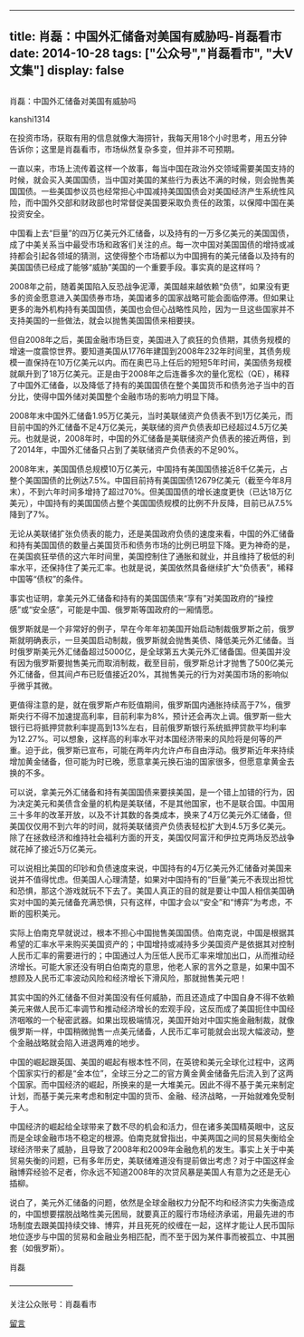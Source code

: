 
---
title:  肖磊：中国外汇储备对美国有威胁吗-肖磊看市
date: 2014-10-28
tags: ["公众号","肖磊看市", "大V文集"]
display: false
---


## 



肖磊：中国外汇储备对美国有威胁吗




kanshi1314




在投资市场，获取有用的信息就像大海捞针，我每天用18个小时思考，用五分钟告诉你；这里是肖磊看市，市场纵然复杂多变，但并非不可预期。




一直以来，市场上流传着这样一个故事，每当中国在政治外交领域需要美国支持的时候，就会买入美国国债，当中国对美国的某些行为表达不满的时候，则会抛售美国国债。一些美国参议员也经常担心中国减持美国国债会对美国经济产生系统性风险，而中国外交部和财政部也时常督促美国要采取负责任的政策，以保障中国在美投资安全。

中国看上去“巨量”的四万亿美元外汇储备，以及持有的一万多亿美元的美国国债，成了中美关系当中最受市场和政客们关注的点。每一次中国对美国国债的增持或减持都会引起各领域的猜测，这使得整个市场都以为中国拥有的美元储备以及持有的美国国债已经成了能够“威胁”美国的一个重要手段。事实真的是这样吗？

2008年之前，随着美国陷入反恐战争泥潭，美国越来越依赖“负债”，如果没有更多的资金愿意进入美国债券市场，美国诸多的国家战略可能会面临停滞。但如果让更多的海外机构持有美国国债，美国也会但心战略性风险，因为一旦这些国家并不支持美国的一些做法，就会以抛售美国国债来相要挟。

但自2008年之后，美国金融市场巨变，美国进入了疯狂的负债期，其债务规模的增速一度震惊世界。要知道美国从1776年建国到2008年232年时间里，其债务规模一直保持在10万亿美元以内。而在奥巴马上任后的短短5年时间，美国债务规模就飙升到了18万亿美元。正是由于2008年之后连番多次的量化宽松（QE），稀释了中国外汇储备，以及降低了持有的美国国债在整个美国货币和债务池子当中的百分比，使得中国外储对美国整个金融市场的影响力明显下降。

2008年末中国外汇储备1.95万亿美元，当时美联储资产负债表不到1万亿美元，而目前中国的外汇储备不足4万亿美元，美联储的资产负债表却已经超过4.5万亿美元。也就是说，2008年时，中国的外汇储备是美联储资产负债表的接近两倍，到了2014年，中国外汇储备只占到了美联储资产负债表的不足90%。

2008年末，美国国债总规模10万亿美元，中国持有美国国债接近8千亿美元，占整个美国国债的比例达7.5%。中国目前持有美国国债12679亿美元（截至今年8月末），不到六年时间多增持了超过70%。但美国国债的增长速度更快（已达18万亿美元），中国持有的美国国债占整个美国国债规模的比例不升反降，目前已从7.5%降到了7%。

无论从美联储扩张负债表的能力，还是美国政府负债的速度来看，中国的外汇储备和持有美国国债的数量占美国货币和债务市场的比例已明显下降。更为神奇的是，在美国疯狂举债的这六年时间里，美国控制住了通胀和就业，并且维持了极低的利率水平，还保持住了美元汇率。也就是说，美国依然具备继续扩大“负债表”，稀释中国等“债权”的条件。

事实也证明，拿美元外汇储备和持有的美国国债来“享有”对美国政府的“操控感”或“安全感”，可能是中国、俄罗斯等国政府的一厢情愿。

俄罗斯就是一个非常好的例子，早在今年年初美国开始启动制裁俄罗斯之前，俄罗斯就明确表示，一旦美国启动制裁，俄罗斯就会抛售美债、降低美元外汇储备。当时俄罗斯美元外汇储备超过5000亿，是全球第五大美元外汇储备国。但美国并没有因为俄罗斯要抛售美元而取消制裁，截至目前，俄罗斯总计才抛售了500亿美元外汇储备，但其间卢布已贬值接近20%，其抛售美元的行为对美国市场的影响似乎微乎其微。

更值得注意的是，就在俄罗斯卢布贬值期间，俄罗斯国内通胀持续高于7%，俄罗斯央行不得不加速提高利率，目前利率为8%，预计还会再次上调。俄罗斯一些大银行已将抵押贷款利率提高到13%左右，目前俄罗斯银行系统抵押贷款平均利率为12.27%。可以想象，这样高的利率水平对本国经济带来的风险将是何等的严重。迫于此，俄罗斯已宣布，可能在两年内允许卢布自由浮动。俄罗斯近年来持续增加黄金储备，但可能为时已晚，愿意拿美元换石油的国家很多，但愿意拿黄金去换的不多。

可以说，拿美元外汇储备和持有美国国债来要挟美国，是一个错上加错的行为，因为决定美元和美债含金量的机构是美联储，不是其他国家，也不是联合国。中国用三十多年的改革开放，以及不计其数的各类成本，换来了4万亿美元外汇储备，但美国仅仅用不到六年的时间，就将美联储资产负债表轻松扩大到4.5万多亿美元。除了在拯救经济和维持社会福利方面的开支，美国仅阿富汗和伊拉克两场反恐战争就花掉了接近5万亿美元。

可以说相比美国的印钞和负债速度来说，中国持有的4万亿美元外汇储备对美国来说并不值得忧虑。但美国人心理清楚，如果对中国持有的“巨量”美元不表现出担忧和恐惧，那这个游戏就玩不下去了。美国人真正的目的就是要让中国人相信美国确实对中国的美元储备充满恐惧，只有这样，中国才会以“安全”和“博弈”为考虑，不断的囤积美元。

实际上伯南克早就说过，根本不担心中国抛售美国国债。伯南克说，中国是根据其希望的汇率水平来购买美国资产的；中国增持或减持多少美国资产是依据其对控制人民币汇率的需要进行的；中国通过人为压低人民币汇率来增加出口，从而推动经济增长。可能大家还没有明白伯南克的意思，他老人家的言外之意是，如果中国不想顾及人民币汇率波动风险和经济增长下滑风险，那就抛售美元吧！

其实中国的外汇储备不但对美国没有任何威胁，而且还造成了中国自身不得不依赖美元来做人民币汇率调节和推动经济增长的宏观手段，这反而成了美国扼住中国经济咽喉的一个秘密武器。如果出现极端情况，美国开始对中国实施金融制裁，就像俄罗斯一样，中国稍微抛售一点美元储备，人民币汇率可能就会出现大幅波动，整个金融战略就会陷入进退两难的地步。

中国的崛起跟英国、美国的崛起有根本性不同，在英镑和美元全球化过程中，这两个国家实行的都是“金本位”，全球三分之二的官方黄金黄金储备先后流入到了这两个国家。而中国经济的崛起，所换来的是一大堆美元。因此不得不基于美元来制定计划，而基于美元来考虑和制定中国的货币、金融、经济战略，一开始就难免受制于人。

中国经济的崛起给全球带来了数不尽的机会和活力，但在诸多美国精英眼中，这反而是全球金融市场不稳定的根源。伯南克就曾指出，中美两国之间的贸易失衡给全球经济带来了威胁，且导致了2008年和2009年金融危机的发生。事实上关于中美贸易失衡的问题，已有多年历史，美联储难道没有提前做出考虑？对于中国这样金融博弈经验不足者，你永远不知道2008年的次贷风暴是美国人有意为之还是无心插柳。

说白了，美元外汇储备的问题，依然是全球金融权力分配不均和经济实力失衡造成的，中国想要摆脱战略性美元困局，就要真正的履行市场经济承诺，用最先进的市场制度去跟美国持续交锋、博弈，并且死死的绞缠在一起，这样才能让人民币国际地位逐步与中国的贸易和金融业务相匹配，而不至于因为某件事而被孤立、中其圈套（如俄罗斯）。

肖磊





————————





关注公众账号：肖磊看市











[留言](javascript:;)


